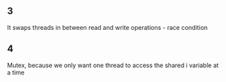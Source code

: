 3
---
It swaps threads in between read and write operations - race condition

4
----
Mutex, because we only want one thread to access the shared i variable at a time